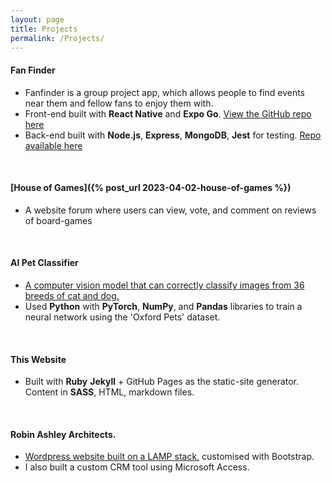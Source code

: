 ```yaml
---
layout: page
title: Projects
permalink: /Projects/
---
```



#### Fan Finder
- Fanfinder is a group project app, which allows people to find events near them and fellow fans to enjoy them with.
- Front-end built with **React Native** and **Expo Go**. [View the GitHub repo here](https://github.com/Oliver1334/fanfinder-fe)
- Back-end built with **Node.js**, **Express**, **MongoDB**, **Jest** for testing. [Repo available here](https://github.com/JJJUhlar/fanfinder_backend)

<br>

#### [House of Games]({% post_url 2023-04-02-house-of-games %})

- A website forum where users can view, vote, and comment on reviews of board-games

<br>

#### AI Pet Classifier
- [A computer vision model that can correctly classify images from 36 breeds of cat and dog.](https://huggingface.co/spaces/uhlarlar/newPetClassifier)
- Used **Python** with **PyTorch**, **NumPy**, and **Pandas** libraries to train a neural network using the 'Oxford Pets' dataset.

<br>

#### This Website
- Built with **Ruby** **Jekyll** + GitHub Pages as the static-site generator. Content in **SASS**, HTML, markdown files.

<br>

#### Robin Ashley Architects.
- [Wordpress website built on a LAMP stack,](http://raarchitects.co.uk/) customised with Bootstrap.
- I also built a custom CRM tool using Microsoft Access. 

<br>

